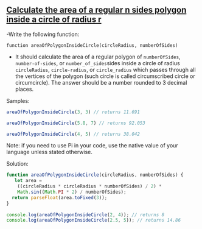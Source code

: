 ## [Calculate the area of a regular n sides polygon inside a circle of radius r](https://www.codewars.com/kata/5a58ca28e626c55ae000018a/javascript)

-Write the following function:

`function areaOfPolygonInsideCircle(circleRadius, numberOfSides)`

- It should calculate the area of a regular polygon of `numberOfSides`, `number-of-sides`, or `number_of_sides`sides inside a circle of radius `circleRadius`, `circle-radius`, or `circle_radius` which passes through all the vertices of the polygon (such circle is called circumscribed circle or circumcircle). The answer should be a number rounded to 3 decimal places.

Samples:

```js
areaOfPolygonInsideCircle(3, 3) // returns 11.691

areaOfPolygonInsideCircle(5.8, 7) // returns 92.053

areaOfPolygonInsideCircle(4, 5) // returns 38.042
```
Note: if you need to use Pi in your code, use the native value of your language unless stated otherwise.

Solution:

```js
function areaOfPolygonInsideCircle(circleRadius, numberOfSides) {
   let area =
    ((circleRadius * circleRadius * numberOfSides) / 2) *
    Math.sin((Math.PI * 2) / numberOfSides);
  return parseFloat(area.toFixed(3));
}
 
console.log(areaOfPolygonInsideCircle(2, 4)); // returns 8
console.log(areaOfPolygonInsideCircle(2.5, 5)); // returns 14.86
```
